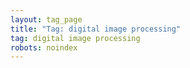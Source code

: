 ```yaml
---
layout: tag_page
title: "Tag: digital image processing"
tag: digital image processing
robots: noindex
---
```

